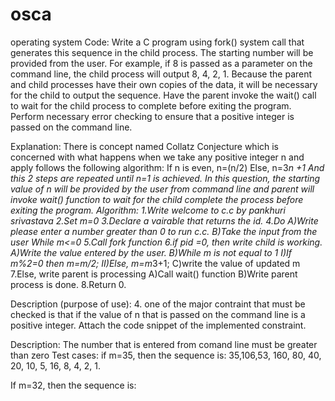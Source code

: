 # osca
operating system
Code: Write a C program using fork() system call that generates this sequence in the child process. The starting number will be provided from the user. For example, if 8 is passed as a parameter on the command line, the child process will output 8, 4, 2, 1. Because the parent and child processes have their own copies of the data, it will be necessary for the child to output the sequence. Have the parent invoke the wait() call to wait for the child process to complete before exiting the program. Perform necessary error checking to ensure that a positive integer is passed on the command line. 

Explanation: There is concept named Collatz Conjecture which is concerned with what happens when we take any positive integer n and apply follows the following algorithm:
If n is even, n=(n/2)
Else, n=3*n +1
And this 2 steps are repeated until n=1 is achieved.
In this question, the starting value of n will be provided by the user from command line and parent will invoke wait() function to wait for the child complete the process before exiting the program. 
Algorithm:
1.Write welcome to c.c by pankhuri srivastava
2.Set m=0
3.Declare a vairable that returns the id.
4.Do
A)Write please enter a number greater than 0 to run c.c.
B)Take the input from the user 
While m<=0
5.Call fork function
6.if pid =0, then write child is working.
A)Write the value entered by the user.
B)While m is not equal to 1
I)If m%2=0 then m=m/2;
II)Else, m=m*3+1;
C)write the value of updated m
7.Else, write parent is processing
A)Call wait() function
B)Write parent process is done.
8.Return 0.
 
Description (purpose of use): 
4. one of the major contraint that must be checked is that if the value of n that is passed on the command line is a positive integer. Attach the code snippet of the 
implemented constraint. 
 
Description:
The number that is entered from comand line must be greater than zero 
Test cases: if m=35, then the sequence is:
 35,106,53, 160, 80, 40, 20, 10, 5, 16, 8, 4, 2, 1.

If m=32, then the sequence is:

